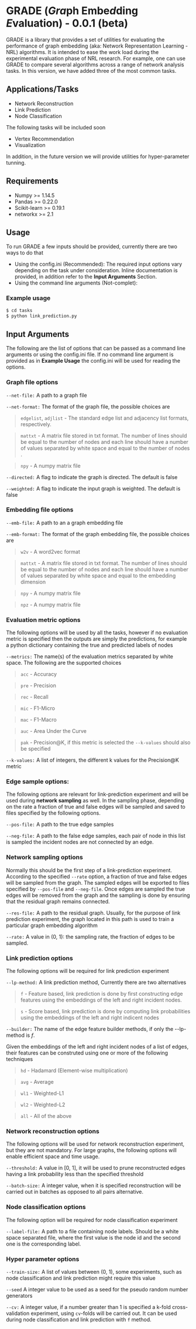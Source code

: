 # GRADE (*Gra*ph Embe*d*ding *E*valuation) - 0.0.1 (beta)

GRADE is a library that provides a set of utilities for evaluating the performance of graph embedding (aka: Network Representation Learning - NRL) algorithms. It is intended to ease the work load during the experimental evaluation phase of NRL research. For example, one can use GRADE to compare several algorithms across a range of network analysis tasks. In this version, we have added three of the most common tasks.

## Applications/Tasks

- Network Reconstruction
- Link Prediction
- Node Classification

The following tasks will be included soon

- Vertex Recommendation
- Visualization

In addition, in the future version we will provide utilities for hyper-parameter tunning.

## Requirements

- Numpy >= 1.14.5
- Pandas >= 0.22.0
- Scikit-learn >= 0.19.1
- networkx >= 2.1

## Usage

To run GRADE a few inputs should be provided, currently there are two ways to do that

- Using the config.ini (Recommended): The required input options vary depending on the task under consideration. Inline documentation is provided, in addition refer to the **Input Arguments** Section. 
- Using the command line arguments (Not-complet):

### Example usage
```sh
$ cd tasks
$ python link_prediction.py
```

## Input Arguments

The following are the list of options that can be passed as a command line arguments or using the config.ini file. If no command line argument is provided as in **Example Usage** the config.ini will be used for reading the options.

### Graph file options
`--net-file:` 
A path to a graph file 

`--net-format:`
The format of the graph file, the possible choices are
>`edgelist`, `adjlist` - The standard edge list and adjacency list formats, respectively. 

>`mattxt` - A matrix file stored in txt format. The number of lines should be equal to the number of nodes and each line should have a number of values separated by white space and equal to the number of nodes .

>`npy` - A numpy matrix file

`--directed:`
A flag to indicate the graph is directed. The default is false

`--weighted:`
A flag to indicate the input graph is weighted. The default is false

### Embedding file options
`--emb-file:`
A path to an a graph embedding file

`--emb-format:`
The format of the graph embedding file, the possible choices are

>`w2v` - A word2vec format

>`mattxt` - A matrix file stored in txt format. The number of lines should be equal to the number of nodes and each line should have a number of values separated by white space and equal to the embedding dimension

>`npy` - A numpy matrix file

>`npz` - A numpy matrix file

### Evaluation metric options
The following options will be used by all the tasks, however if no evaluation metric is specified then the outputs are simply the predictions, for example a python dictionary containing the true and predicted labels of nodes

`--metrics:`
The name(s) of the evaluation metrics separated by white space. The following are the supported choices

>`acc` - Accuracy

>`pre` - Precision

>`rec` - Recall

>`mic` - F1-Micro

>`mac` - F1-Macro

>`auc` - Area Under the Curve

>`pak` - Precision@K, if this metric is selected the `--k-values` should also be specified

`--k-values:`
A list of integers, the different k values for the Precision@K metric

### Edge sample options:
The following options are relevant for link-prediction experiment and will be used during **network sampling** as well. In the sampling phase, depending on the rate a fraction of true and false edges will be sampled and saved to files specified by the following options.

`--pos-file:`
A path to the true edge samples

`--neg-file:`
A path to the false edge samples, each pair of node in this list is sampled the incident nodes are not connected by an edge.

### Network sampling options
Normally this should be the first step of a link-prediction experiment. According to the specified `--rate` option, a fraction of true and false edges will be sampled from the graph. The sampled edges will be exported to files specified by `--pos-file` and `--neg-file`. Once edges are sampled the true edges will be removed from the graph and the sampling is done by ensuring that the residual graph remains connected.

`--res-file:`
A path to the residual graph. Usually, for the purpose of link prediction experiment, the graph located in this path is used to train a particular graph embedding algorithm

`--rate:`
A value in (0, 1): the sampling rate, the fraction of edges to be sampled.

### Link prediction options
The following options will be required for link prediction experiment

`--lp-method:` 
A link prediction method, Currently there are two alternatives

>`f` - Feature based, link prediction is done by first constructing edge features using the embeddings of the left and right incident nodes.

>`s` - Score based, link prediction is done by computing link probabilities using the embeddings of the left and right indicent nodes

`--builder:`
The name of the edge feature builder methods, if only the --lp-method is *f*.

Given the embeddings of the left and right incident nodes of a list of edges, their features can be construted using one or more of the following techniques

>`hd` - Hadamard (Element-wise multiplication)

>`avg` - Average

>`wl1` - Weighted-L1

>`wl2` - Weighted-L2

>`all` - All of the above

### Network reconstruction options
The following options will be used for network reconstruction experiment, but they are not mandatory. For large graphs, the following options will enable efficient space and time usage.

`--threshold:`
A value in [0, 1], it will be used to prune reconstructed edges having a link probability less than the specified threshold

`--batch-size:`
A integer value, when it is specified reconstruction will be carried out in batches as opposed to all pairs alternative.

### Node classification options
The following option will be required for node classification experiment

`--label-file:`
A path to a file containing node labels. Should be a white space separated file, where the first value is the node id and the second one is the corresponding label.

### Hyper parameter options
`--train-size:`
A list of values between (0, 1), some experiments, such as node classification and link prediction might require this value

`--seed`
A integer value to be used as a seed for the pseudo random number generators

`--cv:`
A integer value, if a number greater than 1 is specified a k-fold cross-validation experiment, using `cv`-folds will be carried out. It can be used during node classification and link prediction with `f` method.